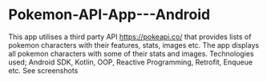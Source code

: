 # Pokemon-API-App---Android

This app utilises a third party API https://pokeapi.co/ that provides lists of pokemon characters with their features, stats, images etc.
The app displays all pokemon characters with some of their stats and images.
Technologies used; Android SDK, Kotlin, OOP, Reactive Programming, Retrofit, Enqueue etc.
See screenshots 
